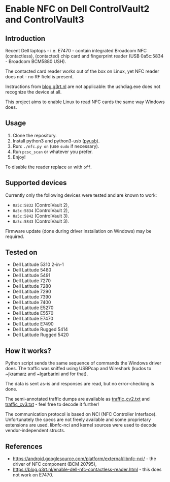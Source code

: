 # Enable NFC on Dell ControlVault2 and ControlVault3

## Introduction

Recent Dell laptops - i.e. E7470 - contain integrated Broadcom NFC (contactless), (contacted) chip card and fingerprint reader (USB 0a5c:5834 - Broadcom BCM5880 USH).

The contacted card reader works out of the box on Linux, yet NFC reader does not - no RF field is present.

Instructions from [blog.g3rt.nl](https://blog.g3rt.nl/enable-dell-nfc-contactless-reader.html) are not applicable: the ushdiag.exe does not recognize the device at all.

This project aims to enable Linux to read NFC cards the same way Windows does.

## Usage

1. Clone the repository.
1. Install python3 and python3-usb ([pyusb](https://pypi.org/project/pyusb/#files)).
1. Run: `./nfc.py on` (use `sudo` if necessary).
1. Run `pcsc_scan` or whatever you prefer.
1. Enjoy!

To disable the reader replace `on` with `off`.

## Supported devices

Currently only the following devices were tested and are known to work:

* `0a5c:5832` (ControlVault 2),
* `0a5c:5834` (ControlVault 2),
* `0a5c:5842` (ControlVault 3).
* `0a5c:5843` (ControlVault 3).

Firmware update (done during driver installation on Windows) may be required.

## Tested on

* Dell Latitude 5310 2-in-1
* Dell Latitude 5480
* Dell Latitude 5491
* Dell Latitude 7270
* Dell Latitude 7280
* Dell Latitude 7290
* Dell Latitude 7390
* Dell Latitude 7400
* Dell Latitude E5270
* Dell Latitude E5570
* Dell Latitude E7470
* Dell Latitude E7490
* Dell Latitude Rugged 5414
* Dell Latitude Rugged 5420

## How it works?

Python script sends the same sequence of commands the Windows driver does. The traffic was sniffed using USBPcap and Wireshark (kudos to [~jkramarz](https://github.com/jkramarz) and [~lgarbarini](https://github.com/lgarbarini) and for that).

The data is sent as-is and responses are read, but no error-checking is done.

The semi-annotated traffic dumps are available as [traffic_cv2.txt](traffic_cv2.txt) and [traffic_cv3.txt](traffic_cv3.txt) - feel free to decode it further!

The communication protocol is based on NCI (NFC Controller Interface). Unfortunately the specs are not freely available and some proprietary extensions are used. libnfc-nci and kernel sources were used to decode vendor-independent structs.

## References

* https://android.googlesource.com/platform/external/libnfc-nci/ - the driver of NFC component (BCM 20795),
* https://blog.g3rt.nl/enable-dell-nfc-contactless-reader.html - this does not work on E7470.
